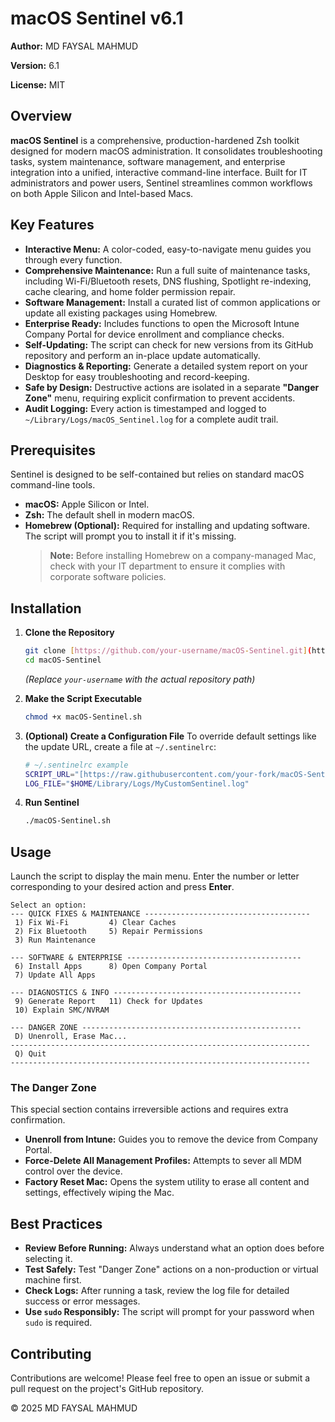# macOS Sentinel v6.1

**Author:** MD FAYSAL MAHMUD

**Version:** 6.1

**License:** MIT

## Overview

**macOS Sentinel** is a comprehensive, production-hardened Zsh toolkit designed for modern macOS administration. It consolidates troubleshooting tasks, system maintenance, software management, and enterprise integration into a unified, interactive command-line interface. Built for IT administrators and power users, Sentinel streamlines common workflows on both Apple Silicon and Intel-based Macs.

## Key Features

* **Interactive Menu:** A color-coded, easy-to-navigate menu guides you through every function.
* **Comprehensive Maintenance:** Run a full suite of maintenance tasks, including Wi-Fi/Bluetooth resets, DNS flushing, Spotlight re-indexing, cache clearing, and home folder permission repair.
* **Software Management:** Install a curated list of common applications or update all existing packages using Homebrew.
* **Enterprise Ready:** Includes functions to open the Microsoft Intune Company Portal for device enrollment and compliance checks.
* **Self-Updating:** The script can check for new versions from its GitHub repository and perform an in-place update automatically.
* **Diagnostics & Reporting:** Generate a detailed system report on your Desktop for easy troubleshooting and record-keeping.
* **Safe by Design:** Destructive actions are isolated in a separate **"Danger Zone"** menu, requiring explicit confirmation to prevent accidents.
* **Audit Logging:** Every action is timestamped and logged to `~/Library/Logs/macOS_Sentinel.log` for a complete audit trail.

## Prerequisites

Sentinel is designed to be self-contained but relies on standard macOS command-line tools.

* **macOS:** Apple Silicon or Intel.
* **Zsh:** The default shell in modern macOS.
* **Homebrew (Optional):** Required for installing and updating software. The script will prompt you to install it if it's missing.
    > **Note:** Before installing Homebrew on a company-managed Mac, check with your IT department to ensure it complies with corporate software policies.

## Installation

1.  **Clone the Repository**
    ```bash
    git clone [https://github.com/your-username/macOS-Sentinel.git](https://github.com/your-username/macOS-Sentinel.git)
    cd macOS-Sentinel
    ```
    *(Replace `your-username` with the actual repository path)*

2.  **Make the Script Executable**
    ```bash
    chmod +x macOS-Sentinel.sh
    ```

3.  **(Optional) Create a Configuration File**
    To override default settings like the update URL, create a file at `~/.sentinelrc`:
    ```bash
    # ~/.sentinelrc example
    SCRIPT_URL="[https://raw.githubusercontent.com/your-fork/macOS-Sentinel/main/macOS-Sentinel.sh](https://raw.githubusercontent.com/your-fork/macOS-Sentinel/main/macOS-Sentinel.sh)"
    LOG_FILE="$HOME/Library/Logs/MyCustomSentinel.log"
    ```

4.  **Run Sentinel**
    ```bash
    ./macOS-Sentinel.sh
    ```

## Usage

Launch the script to display the main menu. Enter the number or letter corresponding to your desired action and press **Enter**.

```
Select an option:
--- QUICK FIXES & MAINTENANCE -------------------------------------
 1) Fix Wi-Fi         4) Clear Caches
 2) Fix Bluetooth     5) Repair Permissions
 3) Run Maintenance

--- SOFTWARE & ENTERPRISE ---------------------------------------
 6) Install Apps      8) Open Company Portal
 7) Update All Apps

--- DIAGNOSTICS & INFO ------------------------------------------
 9) Generate Report   11) Check for Updates
 10) Explain SMC/NVRAM

--- DANGER ZONE -------------------------------------------------
 D) Unenroll, Erase Mac...
-------------------------------------------------------------------
 Q) Quit
-------------------------------------------------------------------
```

### The Danger Zone

This special section contains irreversible actions and requires extra confirmation.

* **Unenroll from Intune:** Guides you to remove the device from Company Portal.
* **Force-Delete All Management Profiles:** Attempts to sever all MDM control over the device.
* **Factory Reset Mac:** Opens the system utility to erase all content and settings, effectively wiping the Mac.

## Best Practices

* **Review Before Running:** Always understand what an option does before selecting it.
* **Test Safely:** Test "Danger Zone" actions on a non-production or virtual machine first.
* **Check Logs:** After running a task, review the log file for detailed success or error messages.
* **Use `sudo` Responsibly:** The script will prompt for your password when `sudo` is required.

## Contributing

Contributions are welcome! Please feel free to open an issue or submit a pull request on the project's GitHub repository.

© 2025 MD FAYSAL MAHMUD
